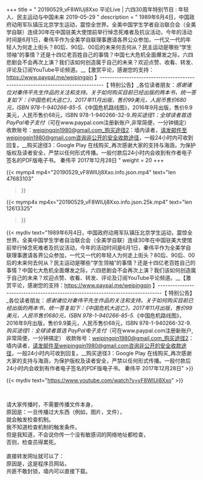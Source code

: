+++
title = " 20190529_vF8WlUj8Xxo 平论Live | 六四30周年特别节目 : 年轻人、民主运动与中国未来 2019-05-29 "
description = " 1989年6月4日，中国政府动用军队镇压北京学生运动，震惊全世界。全美中国学生学者自治联合会（全美学自联）连续30年在中国驻美大使馆前举行悼念死难者及抗议活动，今年的活动时间是6月1日，秦伟平作为全美学自联理事邀请各界公众参加，一代又一代的年轻人为何走上街头？80后、90后、00后的未来何去何从？民主运动是哪些“学生领袖”的事情？还是十四亿老百姓自己的事情？中国七大危机全面爆发之际，六四悲剧会不会再次上演？我们该如何创造属于自己的未来？欢迎点赞、收看、转发、评论及订阅YouTube平论频道。__【激赏平论，感谢您的支持：https://www.paypal.me/weipingqin 】_-------------------------------------------------------------------------------_【 特别公告】_各位读者朋友：_感谢诸位对秦伟平先生作品的关注和支持。_关于如何购买目前已经出版的两本书，统一答复如下：_《中国危机大逃亡》，2017年11月出版，售价99美元，人民币售价680元，ISBN 978-1-940266-85-5._《中国危机路线图》，2016年9月出版，售价9.9美元，人民币售价68元，ISBN 978-1-940266-32-9._购买途径1：全球读者首选 PayPal电子支付_（可在www.paypal.com注册新账户,非常简便，一分钟搞定）     收款账号：weipingqin1980@gmail.com_购买途径2：墙内读者，请发邮件至weipingqin1980@gmail.com咨询非公开的安全收款途径，一般24小时内可收到回复。__购买途径3：Google Play 在线购买_再次感谢大家的支持与海涵，为保护版权及读者安全，严禁以任何形式传播。一般付款后24小时内会收到有作者电子签名的PDF版电子书。     秦伟平     2017年12月28日 "
weight = 20
+++

{{< mymp4 mp4="20190529_vF8WlUj8Xxo.info.json.mp4" 
text="len 47683103"
>}}

{{< mymp4x  mp4x="20190529_vF8WlUj8Xxo.info.json.25k.mp4"
text="len 12613325"
>}}


{{< mydiv text="1989年6月4日，中国政府动用军队镇压北京学生运动，震惊全世界。全美中国学生学者自治联合会（全美学自联）连续30年在中国驻美大使馆前举行悼念死难者及抗议活动，今年的活动时间是6月1日，秦伟平作为全美学自联理事邀请各界公众参加，一代又一代的年轻人为何走上街头？80后、90后、00后的未来何去何从？民主运动是哪些“学生领袖”的事情？还是十四亿老百姓自己的事情？中国七大危机全面爆发之际，六四悲剧会不会再次上演？我们该如何创造属于自己的未来？欢迎点赞、收看、转发、评论及订阅YouTube平论频道。__【激赏平论，感谢您的支持：https://www.paypal.me/weipingqin 】_-------------------------------------------------------------------------------_【 特别公告】_各位读者朋友：_感谢诸位对秦伟平先生作品的关注和支持。_关于如何购买目前已经出版的两本书，统一答复如下：_《中国危机大逃亡》，2017年11月出版，售价99美元，人民币售价680元，ISBN 978-1-940266-85-5._《中国危机路线图》，2016年9月出版，售价9.9美元，人民币售价68元，ISBN 978-1-940266-32-9._购买途径1：全球读者首选 PayPal电子支付_（可在www.paypal.com注册新账户,非常简便，一分钟搞定）     收款账号：weipingqin1980@gmail.com_购买途径2：墙内读者，请发邮件至weipingqin1980@gmail.com咨询非公开的安全收款途径，一般24小时内可收到回复。__购买途径3：Google Play 在线购买_再次感谢大家的支持与海涵，为保护版权及读者安全，严禁以任何形式传播。一般付款后24小时内会收到有作者电子签名的PDF版电子书。     秦伟平     2017年12月28日" >}}
<br>

{{< mydiv text="https://www.youtube.com/watch?v=vF8WlUj8Xxo" >}}


<br>

请大家传播时，不需要传播文件本身，<br>
原因是：一旦传播过大东西（例如，图片，文件），<br>
就会触发检查机制。<br>
我不知道检查机制的触发条件。<br>
但是我知道，不会说你传一个没有敏感词的网络地址都检查，<br>
否则，检查员得累死。<br><br>
直接转发网址就可以了：<br>
原因是，这是程序员网站，<br>
共匪不敢封锁，墙内可以直接下载。


